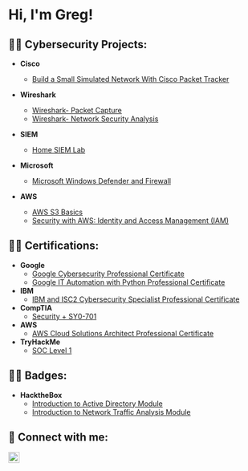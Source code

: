 <h1>Hi, I'm Greg! 

<h2>👨‍💻 Cybersecurity Projects:</h2>

- <b>Cisco</b>
  - [Build a Small Simulated Network With Cisco Packet Tracker](https://github.com/Ghappenin/Wireshark-Network-Security-Analysis/blob/main/README.md)
    
- <b>Wireshark</b>
  - [Wireshark- Packet Capture](https://github.com/Ghappenin/Wireshark-Packet-Capture/blob/main/README.md)
  - [Wireshark- Network Security Analysis](https://github.com/Ghappenin/Wireshark-Network-Security-Analysis/blob/main/README.md)
    
- <b>SIEM</b>
  - [Home SIEM Lab](https://github.com/Ghappenin/HOME-SIEM/blob/main/README.md)

- <b>Microsoft</b>
  - [Microsoft Windows Defender and Firewall](https://github.com/Ghappenin/Microsoft-Windows-Defender-and-Firewall/blob/main/README.md)

- <b>AWS</b>
  - [AWS S3 Basics](https://github.com/Ghappenin/AWS-S3-Basics/blob/main/README.md)
  - [Security with AWS: Identity and Access Management (IAM)](https://github.com/Ghappenin/Security-with-AWS-Identity-and-Access-Management-IAM-/blob/main/README.md)

<h2>👨‍💻 Certifications:</h2>

- <b>Google</b>
  - [Google Cybersecurity Professional Certificate](https://i.imgur.com/2VHin6z.png)
  - [Google IT Automation with Python Professional Certificate](https://i.imgur.com/ZYlY788.png)
- <b>IBM</b>
  - [IBM and ISC2 Cybersecurity Specialist Professional Certificate](https://i.imgur.com/xZF3RrQ.png)
- <b>CompTIA</b>
  - [Security + SY0-701](https://i.imgur.com/soBxbl6.png)
- <b>AWS</b>
  - [AWS Cloud Solutions Architect Professional Certificate](https://i.imgur.com/JQVZYkq.png)
- <b>TryHackMe</b>
  - [SOC Level 1](https://i.imgur.com/TTKiVfu.png)
 
<h2>👨‍💻 Badges:</h2>

- <b>HacktheBox</b>
  - [Introduction to Active Directory Module](https://academy.hackthebox.com/achievement/badge/edfbfe28-164f-11ef-b18d-bea50ffe6cb4)
  - [Introduction to Network Traffic Analysis Module](https://academy.hackthebox.com/achievement/badge/e6f33e19-1623-11ef-b18d-bea50ffe6cb4)
    


<h2> 🤳 Connect with me:</h2>


[<img align="left" alt="JoshMadakor | LinkedIn" width="22px" src="https://cdn.jsdelivr.net/npm/simple-icons@v3/icons/linkedin.svg" />][linkedin]



[linkedin]: https://www.linkedin.com/in/gregory-haponek

              



